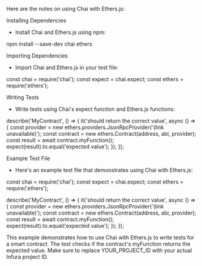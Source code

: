 Here are the notes on using Chai with Ethers.js:

Installing Dependencies

- Install Chai and Ethers.js using npm:

npm install --save-dev chai ethers

Importing Dependencies

- Import Chai and Ethers.js in your test file:

const chai = require('chai');
const expect = chai.expect;
const ethers = require('ethers');

Writing Tests

- Write tests using Chai's expect function and Ethers.js functions:

describe('MyContract', () => {
  it('should return the correct value', async () => {
    const provider = new ethers.providers.JsonRpcProvider('(link unavailable)');
    const contract = new ethers.Contract(address, abi, provider);
    const result = await contract.myFunction();
    expect(result).to.equal('expected value');
  });
});

Example Test File

- Here's an example test file that demonstrates using Chai with Ethers.js:

const chai = require('chai');
const expect = chai.expect;
const ethers = require('ethers');

describe('MyContract', () => {
  it('should return the correct value', async () => {
    const provider = new ethers.providers.JsonRpcProvider('(link unavailable)');
    const contract = new ethers.Contract(address, abi, provider);
    const result = await contract.myFunction();
    expect(result).to.equal('expected value');
  });
});

This example demonstrates how to use Chai with Ethers.js to write tests for a smart contract. The test checks if the contract's myFunction returns the expected value. Make sure to replace YOUR_PROJECT_ID with your actual Infura project ID.